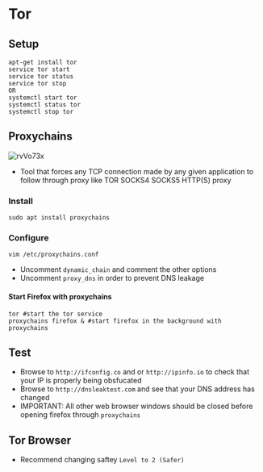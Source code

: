 # Tor 
## Setup 
````
apt-get install tor 
service tor start
service tor status 
service tor stop 
OR
systemctl start tor 
systemctl status tor
systemctl stop tor
````
## Proxychains 
![rvVo73x](https://user-images.githubusercontent.com/75596877/172404948-52726fce-aa5e-4104-b8b6-b2bc9c04fa1b.png)
- Tool that forces any TCP connection made by any given application to follow through proxy like TOR SOCKS4 SOCKS5 HTTP(S) proxy
### Install
````
sudo apt install proxychains
````
### Configure 
````
vim /etc/proxychains.conf
````
- Uncomment `dynamic_chain` and comment the other options
- Uncomment `proxy_dns` in order to prevent DNS leakage 
#### Start Firefox with proxychains
````
tor #start the tor service 
proxychains firefox & #start firefox in the background with proxychains 
````
## Test
- Browse to `http://ifconfig.co` and or `http://ipinfo.io` to check that your IP is properly being obsfucated
- Browse to `http://dnsleaktest.com` and see that your DNS address has changed 
- IMPORTANT: All other web browser windows should be closed before opening firefox through `proxychains`

## Tor Browser 
- Recommend changing saftey `Level to 2 (Safer)`
